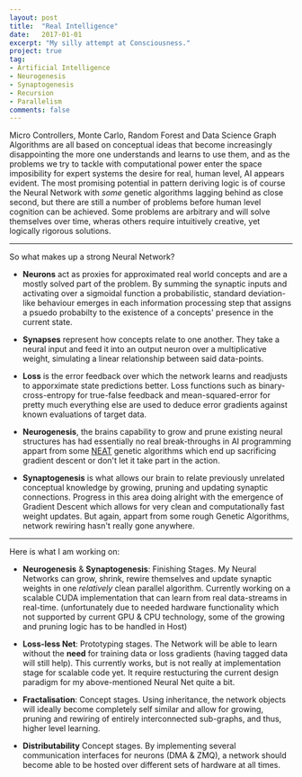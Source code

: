 ```yaml
---
layout: post
title:  "Real Intelligence"
date:   2017-01-01
excerpt: "My silly attempt at Consciousness."
project: true
tag:
- Artificial Intelligence 
- Neurogenesis
- Synaptogenesis
- Recursion
- Parallelism
comments: false
---
```


Micro Controllers, Monte Carlo, Random Forest and Data Science Graph Algorithms are all based on conceptual ideas that become increasingly disappointing the more one understands and learns to use them, and as the problems we try to tackle with computational power enter the space imposibility for expert systems the desire for real, human level, AI appears evident. The most promising potential in pattern deriving logic is of course the Neural Network with *some* genetic algorithms lagging behind as close second, but there are still a number of problems before human level cognition can be achieved. Some problems are arbitrary and will solve themselves over time, wheras others require intuitively creative, yet logically rigorous solutions.

------------------------------------------------------------

So what makes up a strong Neural Network?

* **Neurons** act as proxies for approximated real world concepts and are a mostly solved part of the problem. By summing the synaptic inputs and activating over a sigmoidal function a probabilistic, standard deviation-like behaviour emerges in each information processing step that assigns a psuedo probabilty to the existence of a concepts' presence in the current state.

* **Synapses** represent how concepts relate to one another. They take a neural input and feed it into an output neuron over a multiplicative weight, simulating a linear relationship between said data-points.

* **Loss** is the error feedback over which the network learns and readjusts to apporximate state predictions better. Loss functions such as binary-cross-entropy for true-false feedback and mean-squared-error for pretty much everything else are used to deduce error gradients against known evaluations of target data.

* **Neurogenesis**, the brains capability to grow and prune existing neural structures has had essentially no real break-throughs in AI programming appart from some [NEAT](https://en.wikipedia.org/wiki/Neuroevolution_of_augmenting_topologies) genetic algorithms which end up sacrificing gradient descent or don't let it take part in the action.

* **Synaptogenesis** is what allows our brain to relate previously unrelated conceptual knowledge by growing, pruning and updating synaptic connections. Progress in this area doing alright with the emergence of Gradient Descent which allows for very clean and computationally fast weight updates. But again, appart from some rough Genetic Algorithms, network rewiring hasn't really gone anywhere.

------------------------------------------------------------

Here is what I am working on:

* **Neurogenesis** & **Synaptogenesis**: Finishing Stages. My Neural Networks can grow, shrink, rewire themselves and update synaptic weights in one *relatively* clean parallel algorithm. Currently working on a scalable CUDA implementation that can learn from real data-streams in real-time. (unfortunately due to needed hardware functionality which not supported by current GPU & CPU technology, some of the growing and pruning logic has to be handled in Host)

* **Loss-less Net**: Prototyping stages. The Network will be able to learn without the **need** for training data or loss gradients (having tagged data will still help). This currently works, but is not really at implementation stage for scalable code yet. It require restucturing the current design paradigm for my above-mentioned Neural Net quite a bit. 

* **Fractalisation**: Concept stages. Using inheritance, the network objects will ideally become completely self similar and allow for growing, pruning and rewiring of entirely interconnected sub-graphs, and thus, higher level learning.

* **Distributability** Concept stages. By implementing several communication interfaces for neurons (DMA & ZMQ), a network should become able to be hosted over different sets of hardware at all times.
